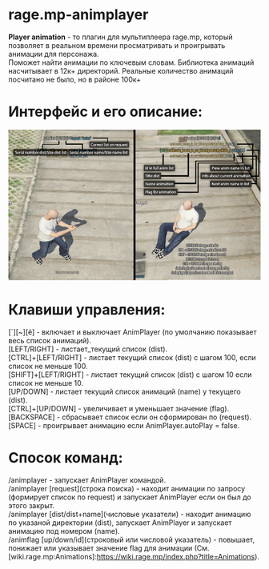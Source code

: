 # rage.mp-animplayer
**Player animation** - то плагин для мультиплеера rage.mp, который позволяет в реальном времени просматривать и проигрывать анимации для персонажа.\
Поможет найти анимации по ключевым словам. Библиотека анимаций насчитывает в 12к+ директорий. Реальные количество анимаций посчитано не было, но в районе 100к+

Интерфейс и его описание:
=====================
![Иллюстрация интерфейса с кратким описанием](https://github.com/TurEduard/rage.mp-animplayer/blob/master/gui.png)

Клавиши управления:
=====================
[\`][\~][ё] - включает и выключает AnimPlayer (по умолчанию показывает весь список анимаций).\
[LEFT/RIGHT] - листает_текущий список (dist).\
[CTRL]+[LEFT/RIGHT] -  листает текущий список (dist) с шагом 100, если список не меньше 100.\
[SHIFT]+[LEFT/RIGHT] - листает текущий список (dist) с шагом 10 если список не меньше 10.\
[UP/DOWN] - листает текущий список анимаций (name) у текущего (dist).\
[CTRL]+[UP/DOWN] - увеличивает и уменьшает значение (flag).\
[BACKSPACE] - сбрасывает список если он сформирован по (request).\
[SPACE] - проигрывает анимацию если AnimPlayer.autoPlay = false.

Спосок команд:
=====================
/animplayer - запускает AnimPlayer командой.\
/animplayer [request]\(строка поиска\) - находит анимации по запросу (формирует список по request) и запускает AnimPlayer если он был до этого закрыт.\
/animplayer [dist/dist+name]\(числовые указатели\) - находит анимацию по указаной директории (dist), запускает AnimPlayer и запускает анимацию под номером (name).\
/animflag [up/down/id]\(строковый или числовой указатель\) - повышает, понижает или указывает значение flag для анимации (См. [wiki.rage.mp:Animations]:https://wiki.rage.mp/index.php?title=Animations).


